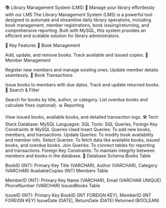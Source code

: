 📚 Library Management System (LMS)
🚀 Manage your library effortlessly with our LMS
The Library Management System (LMS) is a powerful tool designed to automate and streamline daily library operations, including book management, member registrations, book issuing/returning, and comprehensive reporting. Built with MySQL, this system provides an efficient and scalable solution for library administrators.

🌟 Key Features
📖 Book Management

Add, update, and remove books.
Track available and issued copies.
👥 Member Management

Register new members and manage existing ones.
Update member details seamlessly.
🔄 Book Transactions

Issue books to members with due dates.
Track and update returned books.
🔎 Search & Filter

Search for books by title, author, or category.
List overdue books and calculate fines (optional).
📊 Reporting

View issued books, available books, and detailed transaction logs.
🛠️ Tech Stack
Database: MySQL
Languages: SQL
Tools: SQL Queries, Foreign Key Constraints
⚙️ MySQL Queries Used
Insert Queries: To add new books, members, and transactions.
Update Queries: To modify book availability and member info.
Select Queries: To fetch data like available books, issued books, and overdue books.
Join Queries: To connect tables for reporting and transactions.
Foreign Key Constraints: To maintain integrity between members and books in the database.
📂 Database Schema
Books Table

BookID (INT): Primary Key
Title (VARCHAR), Author (VARCHAR), Category (VARCHAR)
AvailableCopies (INT)
Members Table

MemberID (INT): Primary Key
Name (VARCHAR), Email (VARCHAR UNIQUE)
PhoneNumber (VARCHAR)
IssuedBooks Table

IssueID (INT): Primary Key
BookID (INT FOREIGN KEY), MemberID (INT FOREIGN KEY)
IssueDate (DATE), ReturnDate (DATE)
Returned (BOOLEAN)
